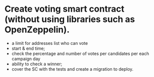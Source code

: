 # Create voting smart contract (without using libraries such as OpenZeppelin).
- a limit for addresses list who can vote
- start & end time;
- check the percentage and number of votes per candidates per each campaign day
- ability to check a winner;
- cover the SC with the tests and create a migration to deploy.
